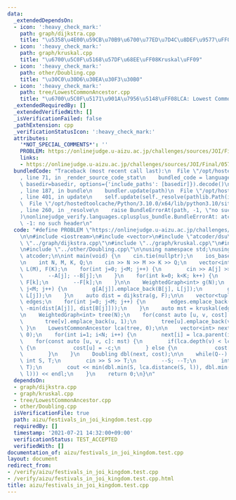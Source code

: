 ```yaml
---
data:
  _extendedDependsOn:
  - icon: ':heavy_check_mark:'
    path: graph/dijkstra.cpp
    title: "\u5358\u4E00\u59CB\u70B9\u6700\u77ED\u7D4C\u8DEF\u9577\uFF08Dijkstra\uFF09"
  - icon: ':heavy_check_mark:'
    path: graph/kruskal.cpp
    title: "\u6700\u5C0F\u5168\u57DF\u68EE\uFF08Kruskal\uFF09"
  - icon: ':heavy_check_mark:'
    path: other/Doubling.cpp
    title: "\u30C0\u30D6\u30EA\u30F3\u30B0"
  - icon: ':heavy_check_mark:'
    path: tree/LowestCommonAncestor.cpp
    title: "\u6700\u5C0F\u5171\u901A\u7956\u5148\uFF08LCA: Lowest Common Ancestor\uFF09"
  _extendedRequiredBy: []
  _extendedVerifiedWith: []
  _isVerificationFailed: false
  _pathExtension: cpp
  _verificationStatusIcon: ':heavy_check_mark:'
  attributes:
    '*NOT_SPECIAL_COMMENTS*': ''
    PROBLEM: https://onlinejudge.u-aizu.ac.jp/challenges/sources/JOI/Final/0575
    links:
    - https://onlinejudge.u-aizu.ac.jp/challenges/sources/JOI/Final/0575
  bundledCode: "Traceback (most recent call last):\n  File \"/opt/hostedtoolcache/Python/3.10.0/x64/lib/python3.10/site-packages/onlinejudge_verify/documentation/build.py\"\
    , line 71, in _render_source_code_stat\n    bundled_code = language.bundle(stat.path,\
    \ basedir=basedir, options={'include_paths': [basedir]}).decode()\n  File \"/opt/hostedtoolcache/Python/3.10.0/x64/lib/python3.10/site-packages/onlinejudge_verify/languages/cplusplus.py\"\
    , line 187, in bundle\n    bundler.update(path)\n  File \"/opt/hostedtoolcache/Python/3.10.0/x64/lib/python3.10/site-packages/onlinejudge_verify/languages/cplusplus_bundle.py\"\
    , line 401, in update\n    self.update(self._resolve(pathlib.Path(included), included_from=path))\n\
    \  File \"/opt/hostedtoolcache/Python/3.10.0/x64/lib/python3.10/site-packages/onlinejudge_verify/languages/cplusplus_bundle.py\"\
    , line 260, in _resolve\n    raise BundleErrorAt(path, -1, \"no such header\"\
    )\nonlinejudge_verify.languages.cplusplus_bundle.BundleErrorAt: atcoder/dsu: line\
    \ -1: no such header\n"
  code: "#define PROBLEM \"https://onlinejudge.u-aizu.ac.jp/challenges/sources/JOI/Final/0575\"\
    \n\n#include <iostream>\n#include <vector>\n#include \"atcoder/dsu\"\n#include\
    \ \"../graph/dijkstra.cpp\"\n#include \"../graph/kruskal.cpp\"\n#include \"../tree/LowestCommonAncestor.cpp\"\
    \n#include \"../other/Doubling.cpp\"\n\nusing namespace std;\nusing namespace\
    \ atcoder;\n\nint main(void) {\n    cin.tie(nullptr);\n    ios_base::sync_with_stdio(false);\n\
    \n    int N, M, K, Q;\n    cin >> N >> M >> K >> Q;\n    vector<int> A(M), B(M),\
    \ L(M), F(K);\n    for(int j=0; j<M; j++) {\n        cin >> A[j] >> B[j] >> L[j];\n\
    \        --A[j]; --B[j];\n    }\n    for(int k=0; k<K; k++) {\n        cin >>\
    \ F[k];\n        --F[k];\n    }\n\n    WeightedGraph<int> g(N);\n    for(int j=0;\
    \ j<M; j++) {\n        g[A[j]].emplace_back(B[j], L[j]);\n        g[B[j]].emplace_back(A[j],\
    \ L[j]);\n    }\n    auto dist = dijkstra(g, F);\n\n    vector<tuple<int,int,int>>\
    \ edges;\n    for(int j=0; j<M; j++) {\n        edges.emplace_back(A[j], B[j],\
    \ -min(dist[A[j]], dist[B[j]]));\n    }\n    auto mst = kruskal(edges, N).edges;\n\
    \n    WeightedGraph<int> tree(N);\n    for(const auto [u, v, cost]: mst) {\n \
    \       tree[v].emplace_back(u, 1);\n        tree[u].emplace_back(v, 1);\n   \
    \ }\n    LowestCommonAncestor lca(tree, 0);\n\n    vector<int> next(N, -1), cost(N,\
    \ 0);\n    for(int i=1; i<N; i++) {\n        next[i] = lca.parent(i);\n    }\n\
    \    for(const auto [u, v, c]: mst) {\n        if(lca.depth(v) < lca.depth(u))\
    \ {\n            cost[u] = -c;\n        } else {\n            cost[v] = -c;\n\
    \        }\n    }\n    Doubling dbl(next, cost);\n\n    while(Q--) {\n       \
    \ int S, T;\n        cin >> S >> T;\n        --S; --T;\n        int l = lca(S,\
    \ T);\n        cout << min(dbl.min(S, lca.distance(S, l)), dbl.min(T, lca.distance(T,\
    \ l))) << endl;\n    }\n    return 0;\n}\n"
  dependsOn:
  - graph/dijkstra.cpp
  - graph/kruskal.cpp
  - tree/LowestCommonAncestor.cpp
  - other/Doubling.cpp
  isVerificationFile: true
  path: aizu/festivals_in_joi_kingdom.test.cpp
  requiredBy: []
  timestamp: '2021-07-21 14:32:00+09:00'
  verificationStatus: TEST_ACCEPTED
  verifiedWith: []
documentation_of: aizu/festivals_in_joi_kingdom.test.cpp
layout: document
redirect_from:
- /verify/aizu/festivals_in_joi_kingdom.test.cpp
- /verify/aizu/festivals_in_joi_kingdom.test.cpp.html
title: aizu/festivals_in_joi_kingdom.test.cpp
---
```


